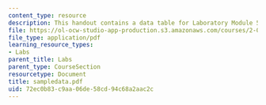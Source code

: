 ```yaml
---
content_type: resource
description: This handout contains a data table for Laboratory Module 5.
file: https://ol-ocw-studio-app-production.s3.amazonaws.com/courses/2-002-mechanics-and-materials-ii-spring-2004/72ec0b83c9aa06de58cd94c68a2aac2c_sampledata.pdf
file_type: application/pdf
learning_resource_types:
- Labs
parent_title: Labs
parent_type: CourseSection
resourcetype: Document
title: sampledata.pdf
uid: 72ec0b83-c9aa-06de-58cd-94c68a2aac2c
---
```

